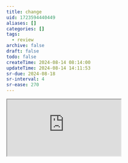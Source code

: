 ```yaml
---
title: change
uid: 1723594440449
aliases: []
categories: []
tags:
  - review
archive: false
draft: false
todo: false
createTime: 2024-08-14 08:14:00
updateTime: 2024-08-14 14:11:53
sr-due: 2024-08-18
sr-interval: 4
sr-ease: 270
---
```


<iframe
  class="iframe_full"
  src="https://dict.youdao.com/result?word=change&lang=en"
>
</iframe>
